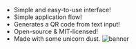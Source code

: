 
- Simple and easy-to-use interface!
- Simple application flow!
- Generates a QR code from text input!
- Open-source & MIT-licensed!
- Made with some unicorn dust.
![banner](https://user-images.githubusercontent.com/88255637/141395563-444d4862-8070-4c4a-9230-1f64a7d20359.png)
